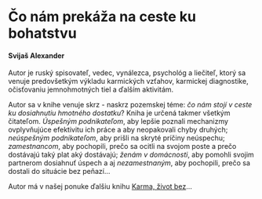 Čo nám prekáža na ceste ku bohatstvu
====================================

#### Svijaš Alexander

Autor je ruský spisovateľ, vedec, vynálezca, psychológ a liečiteľ, ktorý sa
venuje predovšetkým výkladu karmických vzťahov, karmickej diagnostike,
očisťovaniu jemnohmotných tiel a ďalším aktivitám.

Autor sa v knihe venuje skrz - naskrz pozemskej téme: *čo nám stojí v ceste ku
dosiahnutiu hmotného dostatku*? Kniha je určená takmer všetkým čitateľom.
*Úspešným podnikateľom*, aby lepšie poznali mechanizmy ovplyvňujúce efektivitu
ich práce a aby neopakovali chyby druhých; *neúspešným podnikateľom*, aby prišli
na skryté príčiny neúspechu; *zamestnancom*, aby pochopili, prečo sa ocitli na
svojom poste a prečo dostávajú taký plat aký dostávajú; *ženám v domácnosti*,
aby pomohli svojim partnerom dosiahnuť úspech a aj *nezamestnaným*, aby
pochopili, prečo sa dostali do situácie bez peňazí…

Autor má v našej ponuke ďalšiu knihu [Karma, život
bez](../knihy/karma-zivot)…

